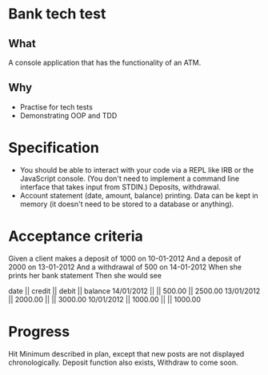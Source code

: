 # Bank tech test

## What

A console application that has the functionality of an ATM.

## Why

- Practise for tech tests
- Demonstrating OOP and TDD

# Specification

- You should be able to interact with your code via a REPL like IRB or the JavaScript console. (You don't need to implement a command line interface that takes input from STDIN.)
Deposits, withdrawal.
- Account statement (date, amount, balance) printing.
Data can be kept in memory (it doesn't need to be stored to a database or anything).

# Acceptance criteria

Given a client makes a deposit of 1000 on 10-01-2012
And a deposit of 2000 on 13-01-2012
And a withdrawal of 500 on 14-01-2012
When she prints her bank statement
Then she would see

date || credit || debit || balance
14/01/2012 || || 500.00 || 2500.00
13/01/2012 || 2000.00 || || 3000.00
10/01/2012 || 1000.00 || || 1000.00

# Progress

Hit Minimum described in plan, except that new posts are not displayed chronologically.
Deposit function also exists, Withdraw to come soon.
